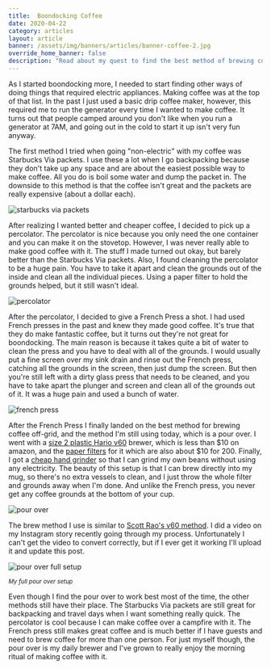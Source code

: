 ```yaml
---
title:  Boondocking Coffee
date: 2020-04-22
category: articles
layout: article
banner: /assets/img/banners/articles/banner-coffee-2.jpg
override_home_banner: false
description: "Read about my quest to find the best method of brewing coffee while boondocking"
---
```


As I started boondocking more, I needed to start finding other ways of doing things that required electric appliances. Making coffee was at the top of that list. In the past I just used a basic drip coffee maker, however, this required me to run the generator every time I wanted to make coffee. It turns out that people camped around you don't like when you run a generator at 7AM, and going out in the cold to start it up isn't very fun anyway. 

The first method I tried when going "non-electric" with my coffee was Starbucks Via packets. I use these a lot when I go backpacking because they don't take up any space and are about the easiest possible way to make coffee. All you do is boil some water and dump the packet in. The downside to this method is that the coffee isn't great and the packets are really expensive (about a dollar each). 

![starbucks via packets](/assets/img/articles/boondocking-coffee/starbucks-via.jpg)

After realizing I wanted better and cheaper coffee, I decided to pick up a percolator. The percolator is nice because you only need the one container and you can make it on the stovetop. However, I was never really able to make good coffee with it. The stuff I made turned out okay, but barely better than the Starbucks Via packets. Also, I found cleaning the percolator to be a huge pain. You have to take it apart and clean the grounds out of the inside and clean all the individual pieces. Using a paper filter to hold the grounds helped, but it still wasn't ideal.

![percolator](/assets/img/articles/boondocking-coffee/percolator.gif)

After the percolator, I decided to give a French Press a shot. I had used French presses in the past and knew they made good coffee. It's true that they do make fantastic coffee, but it turns out they're not great for boondocking. The main reason is because it takes quite a bit of water to clean the press and you have to deal with all of the grounds. I would usually put a fine screen over my sink drain and rinse out the French press, catching all the grounds in the screen, then just dump the screen. But then you're still left with a dirty glass press that needs to be cleaned, and you have to take apart the plunger and screen and clean all of the grounds out of it. It was a huge pain and used a bunch of water. 

![french press](/assets/img/articles/boondocking-coffee/french-press.jpg)

After the French Press I finally landed on the best method for brewing coffee off-grid, and the method I'm still using today, which is a pour over. I went with a [size 2 plastic Hario v60](https://www.amazon.com/Hario-Ceramic-Coffee-Dripper-White/dp/B002IR1O3A) brewer, which is less than $10 on amazon, and the [paper filters](https://www.amazon.com/Hario-V60-Coffee-Filters-Tabbed/dp/B073S4XTKJ) for it which are also about $10 for 200. Finally, I got a [cheap hand grinder](https://www.amazon.com/Hario-Ceramic-Coffee-Mill-Mini-Slim/dp/B01GPMH590) so that I can  grind my own beans without using any electricity. The beauty of this setup is that I can brew directly into my mug, so there's no extra vessels to clean, and I just throw the whole filter and grounds away when I'm done. And unlike the French press, you never get any coffee grounds at the bottom of your cup.

![pour over](/assets/img/articles/boondocking-coffee/pour-over.jpg)

The brew method I use is similar to [Scott Rao's v60 method](https://youtu.be/c0Qe_ASxfNM). I did a video on my Instagram story recently going through my process. Unfortunately I can't get the video to convert correctly, but if I ever get it working I'll upload it and update this post. 

![pour over full setup](/assets/img/articles/boondocking-coffee/pour-over-setup.jpg)

<div class="text-center mb-3">
	<small class="text-muted"><em>My full pour over setup</em></small>
</div>

Even though I find the pour over to work best most of the time, the other methods still have their place. The Starbucks Via packets are still great for backpacking and travel days when I want something really quick. The percolator is cool because I can make coffee over a campfire with it. The French press still makes great coffee and is much better if I have guests and need to brew coffee for more than one person. For just myself though, the pour over is my daily brewer and I've grown to really enjoy the morning ritual of making coffee with it. 